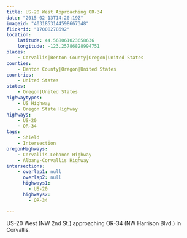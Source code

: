 ```yaml
---
title: US-20 West Approaching OR-34
date: "2015-02-13T14:20:19Z"
imageid: "4031853144598667348"
flickrid: "17008278692"
location:
    latitude: 44.568061023658636
    longitude: -123.25786828994751
places:
    - Corvallis|Benton County|Oregon|United States
counties:
    - Benton County|Oregon|United States
countries:
    - United States
states:
    - Oregon|United States
highwaytypes:
    - US Highway
    - Oregon State Highway
highways:
    - US-20
    - OR-34
tags:
    - Shield
    - Intersection
oregonHighways:
    - Corvallis-Lebanon Highway
    - Albany-Corvallis Highway
intersections:
    - overlap1: null
      overlap2: null
      highways1:
        - US-20
      highways2:
        - OR-34

---
```

US-20 West (NW 2nd St.) approaching OR-34 (NW Harrison Blvd.) in Corvallis.